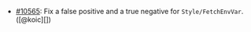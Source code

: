* [#10565](https://github.com/rubocop/rubocop/pull/10565): Fix a false positive and a true negative for `Style/FetchEnvVar`. ([@koic][])
